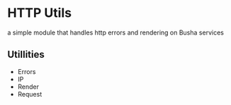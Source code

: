 # HTTP Utils

a simple module that handles http errors and rendering on Busha services

## Utillities

- Errors
- IP
- Render
- Request